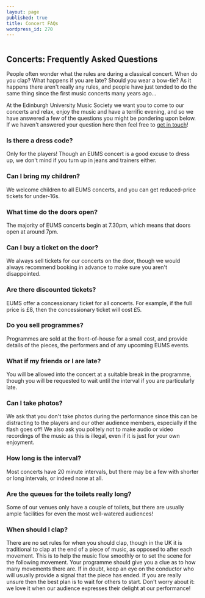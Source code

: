 ```yaml
---
layout: page
published: true
title: Concert FAQs
wordpress_id: 270
---
```


<img src="http://eums.eusa.ed.ac.uk/wp-content/uploads/images/w620/audience.jpg" alt="">

## Concerts: Frequently Asked Questions

People often wonder what the rules are during a classical concert. When do you clap? What happens if you are late? Should you wear a bow-tie? As it happens there aren't really any rules, and people have just tended to do the same thing since the first music concerts many years ago...

At the Edinburgh University Music Society we want you to come to our concerts and relax, enjoy the music and have a terrific evening, and so we have answered a few of the questions you might be pondering upon below. If we haven't answered your question here then feel free to [get in touch](/contact-us/)!

### Is there a dress code?

Only for the players! Though an EUMS concert is a good excuse to dress up, we don't mind if you turn up in jeans and trainers either.

### Can I bring my children?

We welcome children to all EUMS concerts, and you can get reduced-price tickets for under-16s.

### What time do the doors open?

The majority of EUMS concerts begin at 7.30pm, which means that doors open at around 7pm.

### Can I buy a ticket on the door?

We always sell tickets for our concerts on the door, though we would always recommend booking in advance to make sure you aren't disappointed.

### Are there discounted tickets?

EUMS offer a concessionary ticket for all concerts. For example, if the full price is £8, then the concessionary ticket will cost £5.

### Do you sell programmes?

Programmes are sold at the front-of-house for a small cost, and provide details of the pieces, the performers and of any upcoming EUMS events.

### What if my friends or I are late?

You will be allowed into the concert at a suitable break in the programme, though you will be requested to wait until the interval if you are particularly late.

### Can I take photos?

We ask that you don't take photos during the performance since this can be distracting to the players and our other audience members, especially if the flash goes off! We also ask you politely not to make audio or video recordings of the music as this is illegal, even if it is just for your own enjoyment.

### How long is the interval?

Most concerts have 20 minute intervals, but there may be a few with shorter or long intervals, or indeed none at all.

### Are the queues for the toilets really long?

Some of our venues only have a couple of toilets, but there are usually ample facilities for even the most well-watered audiences!

### When should I clap?

There are no set rules for when you should clap, though in the UK it is traditional to clap at the end of a piece of music, as opposed to after each movement. This is to help the music flow smoothly or to set the scene for the following movement. Your programme should give you a clue as to how many movements there are. If in doubt, keep an eye on the conductor who will usually provide a signal that the piece has ended. If you are really unsure then the best plan is to wait for others to start. Don't worry about it: we love it when our audience expresses their delight at our performance!
